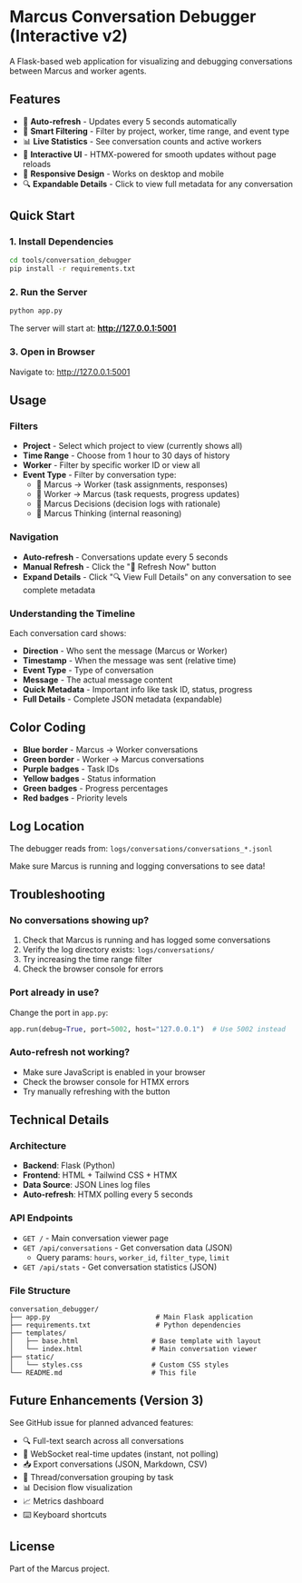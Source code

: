 # Marcus Conversation Debugger (Interactive v2)

A Flask-based web application for visualizing and debugging conversations between Marcus and worker agents.

## Features

- 🔄 **Auto-refresh** - Updates every 5 seconds automatically
- 🎯 **Smart Filtering** - Filter by project, worker, time range, and event type
- 📊 **Live Statistics** - See conversation counts and active workers
- 🎨 **Interactive UI** - HTMX-powered for smooth updates without page reloads
- 📱 **Responsive Design** - Works on desktop and mobile
- 🔍 **Expandable Details** - Click to view full metadata for any conversation

## Quick Start

### 1. Install Dependencies

```bash
cd tools/conversation_debugger
pip install -r requirements.txt
```

### 2. Run the Server

```bash
python app.py
```

The server will start at: **http://127.0.0.1:5001**

### 3. Open in Browser

Navigate to: http://127.0.0.1:5001

## Usage

### Filters

- **Project** - Select which project to view (currently shows all)
- **Time Range** - Choose from 1 hour to 30 days of history
- **Worker** - Filter by specific worker ID or view all
- **Event Type** - Filter by conversation type:
  - 🤖 Marcus → Worker (task assignments, responses)
  - 👷 Worker → Marcus (task requests, progress updates)
  - 🧠 Marcus Decisions (decision logs with rationale)
  - 💭 Marcus Thinking (internal reasoning)

### Navigation

- **Auto-refresh** - Conversations update every 5 seconds
- **Manual Refresh** - Click the "🔄 Refresh Now" button
- **Expand Details** - Click "🔍 View Full Details" on any conversation to see complete metadata

### Understanding the Timeline

Each conversation card shows:

- **Direction** - Who sent the message (Marcus or Worker)
- **Timestamp** - When the message was sent (relative time)
- **Event Type** - Type of conversation
- **Message** - The actual message content
- **Quick Metadata** - Important info like task ID, status, progress
- **Full Details** - Complete JSON metadata (expandable)

## Color Coding

- **Blue border** - Marcus → Worker conversations
- **Green border** - Worker → Marcus conversations
- **Purple badges** - Task IDs
- **Yellow badges** - Status information
- **Green badges** - Progress percentages
- **Red badges** - Priority levels

## Log Location

The debugger reads from: `logs/conversations/conversations_*.jsonl`

Make sure Marcus is running and logging conversations to see data!

## Troubleshooting

### No conversations showing up?

1. Check that Marcus is running and has logged some conversations
2. Verify the log directory exists: `logs/conversations/`
3. Try increasing the time range filter
4. Check the browser console for errors

### Port already in use?

Change the port in `app.py`:

```python
app.run(debug=True, port=5002, host="127.0.0.1")  # Use 5002 instead
```

### Auto-refresh not working?

- Make sure JavaScript is enabled in your browser
- Check the browser console for HTMX errors
- Try manually refreshing with the button

## Technical Details

### Architecture

- **Backend**: Flask (Python)
- **Frontend**: HTML + Tailwind CSS + HTMX
- **Data Source**: JSON Lines log files
- **Auto-refresh**: HTMX polling every 5 seconds

### API Endpoints

- `GET /` - Main conversation viewer page
- `GET /api/conversations` - Get conversation data (JSON)
  - Query params: `hours`, `worker_id`, `filter_type`, `limit`
- `GET /api/stats` - Get conversation statistics (JSON)

### File Structure

```
conversation_debugger/
├── app.py                          # Main Flask application
├── requirements.txt                # Python dependencies
├── templates/
│   ├── base.html                  # Base template with layout
│   └── index.html                 # Main conversation viewer
├── static/
│   └── styles.css                 # Custom CSS styles
└── README.md                      # This file
```

## Future Enhancements (Version 3)

See GitHub issue for planned advanced features:

- 🔍 Full-text search across all conversations
- 🔌 WebSocket real-time updates (instant, not polling)
- 📥 Export conversations (JSON, Markdown, CSV)
- 🧵 Thread/conversation grouping by task
- 📊 Decision flow visualization
- 📈 Metrics dashboard
- ⌨️  Keyboard shortcuts

## License

Part of the Marcus project.
